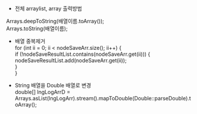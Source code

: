 ### 

* 전체 arraylist, array 출력방법

Arrays.deepToString(배열이름.toArray());  
Arrays.toString(배열이름);
   
  
* 배열 중복제거   
for (int ii = 0; ii < nodeSaveArr.size(); ii++) {  
    if (!nodeSaveResultList.contains(nodeSaveArr.get(ii))) {  
        nodeSaveResultList.add(nodeSaveArr.get(ii));  
    }  
}  
  
* String 배열을 Double 배열로 변경  
double[] lngLogArrD = Arrays.asList(lngLogArr).stream().mapToDouble(Double::parseDouble).toArray(); 
 
